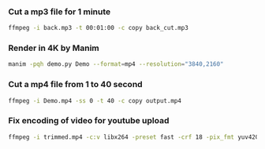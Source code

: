 ### Cut a mp3 file for 1 minute
```sh
ffmpeg -i back.mp3 -t 00:01:00 -c copy back_cut.mp3

```
### Render in 4K by Manim
```sh
manim -pqh demo.py Demo --format=mp4 --resolution="3840,2160"
```

### Cut a mp4 file from 1 to 40 second
```sh
ffmpeg -i Demo.mp4 -ss 0 -t 40 -c copy output.mp4
```

### Fix encoding of video for youtube upload
```sh
ffmpeg -i trimmed.mp4 -c:v libx264 -preset fast -crf 18 -pix_fmt yuv420p -r 30 -g 30 -keyint_min 30 -c:a aac -b:a 128k -movflags +faststart fixed.mp4
```